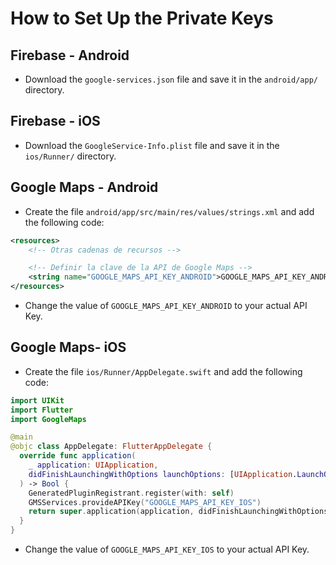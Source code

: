 # How to Set Up the Private Keys

## Firebase - Android

- Download the `google-services.json` file and save it in the `android/app/` directory.

## Firebase - iOS

- Download the `GoogleService-Info.plist` file and save it in the `ios/Runner/` directory.

## Google Maps - Android

- Create the file `android/app/src/main/res/values/strings.xml` and add the following code:

```xml
<resources>
    <!-- Otras cadenas de recursos -->

    <!-- Definir la clave de la API de Google Maps -->
    <string name="GOOGLE_MAPS_API_KEY_ANDROID">GOOGLE_MAPS_API_KEY_ANDROID</string>
</resources>
```

- Change the value of `GOOGLE_MAPS_API_KEY_ANDROID` to your actual API Key.

## Google Maps- iOS

- Create the file `ios/Runner/AppDelegate.swift` and add the following code:

```swift
import UIKit
import Flutter
import GoogleMaps

@main
@objc class AppDelegate: FlutterAppDelegate {
  override func application(
    _ application: UIApplication,
    didFinishLaunchingWithOptions launchOptions: [UIApplication.LaunchOptionsKey: Any]?
  ) -> Bool {
    GeneratedPluginRegistrant.register(with: self)
    GMSServices.provideAPIKey("GOOGLE_MAPS_API_KEY_IOS")
    return super.application(application, didFinishLaunchingWithOptions: launchOptions)
  }
}

```

- Change the value of `GOOGLE_MAPS_API_KEY_IOS` to your actual API Key.
